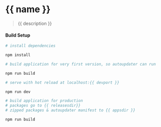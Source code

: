 # {{ name }}

> {{ description }}

#### Build Setup

``` bash
# install dependencies

npm install

# build application for very first version, so autoupdater can run

npm run build

# serve with hot reload at localhost:{{ devport }}

npm run dev

# build application for production
# packages go to {{ releasesdir}}
# zipped packages & autoupdater manifest to {{ appsdir }}

npm run build
```
